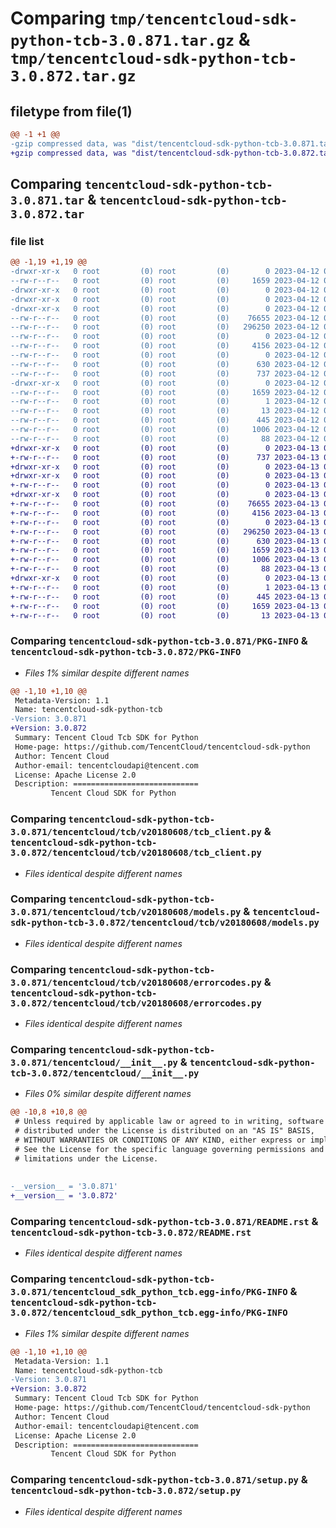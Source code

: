 # Comparing `tmp/tencentcloud-sdk-python-tcb-3.0.871.tar.gz` & `tmp/tencentcloud-sdk-python-tcb-3.0.872.tar.gz`

## filetype from file(1)

```diff
@@ -1 +1 @@
-gzip compressed data, was "dist/tencentcloud-sdk-python-tcb-3.0.871.tar", last modified: Wed Apr 12 00:41:51 2023, max compression
+gzip compressed data, was "dist/tencentcloud-sdk-python-tcb-3.0.872.tar", last modified: Thu Apr 13 00:58:15 2023, max compression
```

## Comparing `tencentcloud-sdk-python-tcb-3.0.871.tar` & `tencentcloud-sdk-python-tcb-3.0.872.tar`

### file list

```diff
@@ -1,19 +1,19 @@
-drwxr-xr-x   0 root         (0) root         (0)        0 2023-04-12 00:41:51.000000 tencentcloud-sdk-python-tcb-3.0.871/
--rw-r--r--   0 root         (0) root         (0)     1659 2023-04-12 00:41:51.000000 tencentcloud-sdk-python-tcb-3.0.871/PKG-INFO
-drwxr-xr-x   0 root         (0) root         (0)        0 2023-04-12 00:41:51.000000 tencentcloud-sdk-python-tcb-3.0.871/tencentcloud/
-drwxr-xr-x   0 root         (0) root         (0)        0 2023-04-12 00:41:51.000000 tencentcloud-sdk-python-tcb-3.0.871/tencentcloud/tcb/
-drwxr-xr-x   0 root         (0) root         (0)        0 2023-04-12 00:41:51.000000 tencentcloud-sdk-python-tcb-3.0.871/tencentcloud/tcb/v20180608/
--rw-r--r--   0 root         (0) root         (0)    76655 2023-04-12 00:41:51.000000 tencentcloud-sdk-python-tcb-3.0.871/tencentcloud/tcb/v20180608/tcb_client.py
--rw-r--r--   0 root         (0) root         (0)   296250 2023-04-12 00:41:51.000000 tencentcloud-sdk-python-tcb-3.0.871/tencentcloud/tcb/v20180608/models.py
--rw-r--r--   0 root         (0) root         (0)        0 2023-04-12 00:41:51.000000 tencentcloud-sdk-python-tcb-3.0.871/tencentcloud/tcb/v20180608/__init__.py
--rw-r--r--   0 root         (0) root         (0)     4156 2023-04-12 00:41:51.000000 tencentcloud-sdk-python-tcb-3.0.871/tencentcloud/tcb/v20180608/errorcodes.py
--rw-r--r--   0 root         (0) root         (0)        0 2023-04-12 00:41:51.000000 tencentcloud-sdk-python-tcb-3.0.871/tencentcloud/tcb/__init__.py
--rw-r--r--   0 root         (0) root         (0)      630 2023-04-12 00:41:51.000000 tencentcloud-sdk-python-tcb-3.0.871/tencentcloud/__init__.py
--rw-r--r--   0 root         (0) root         (0)      737 2023-04-12 00:41:51.000000 tencentcloud-sdk-python-tcb-3.0.871/README.rst
-drwxr-xr-x   0 root         (0) root         (0)        0 2023-04-12 00:41:51.000000 tencentcloud-sdk-python-tcb-3.0.871/tencentcloud_sdk_python_tcb.egg-info/
--rw-r--r--   0 root         (0) root         (0)     1659 2023-04-12 00:41:51.000000 tencentcloud-sdk-python-tcb-3.0.871/tencentcloud_sdk_python_tcb.egg-info/PKG-INFO
--rw-r--r--   0 root         (0) root         (0)        1 2023-04-12 00:41:51.000000 tencentcloud-sdk-python-tcb-3.0.871/tencentcloud_sdk_python_tcb.egg-info/dependency_links.txt
--rw-r--r--   0 root         (0) root         (0)       13 2023-04-12 00:41:51.000000 tencentcloud-sdk-python-tcb-3.0.871/tencentcloud_sdk_python_tcb.egg-info/top_level.txt
--rw-r--r--   0 root         (0) root         (0)      445 2023-04-12 00:41:51.000000 tencentcloud-sdk-python-tcb-3.0.871/tencentcloud_sdk_python_tcb.egg-info/SOURCES.txt
--rw-r--r--   0 root         (0) root         (0)     1006 2023-04-12 00:41:51.000000 tencentcloud-sdk-python-tcb-3.0.871/setup.py
--rw-r--r--   0 root         (0) root         (0)       88 2023-04-12 00:41:51.000000 tencentcloud-sdk-python-tcb-3.0.871/setup.cfg
+drwxr-xr-x   0 root         (0) root         (0)        0 2023-04-13 00:58:15.000000 tencentcloud-sdk-python-tcb-3.0.872/
+-rw-r--r--   0 root         (0) root         (0)      737 2023-04-13 00:58:15.000000 tencentcloud-sdk-python-tcb-3.0.872/README.rst
+drwxr-xr-x   0 root         (0) root         (0)        0 2023-04-13 00:58:15.000000 tencentcloud-sdk-python-tcb-3.0.872/tencentcloud/
+drwxr-xr-x   0 root         (0) root         (0)        0 2023-04-13 00:58:15.000000 tencentcloud-sdk-python-tcb-3.0.872/tencentcloud/tcb/
+-rw-r--r--   0 root         (0) root         (0)        0 2023-04-13 00:58:15.000000 tencentcloud-sdk-python-tcb-3.0.872/tencentcloud/tcb/__init__.py
+drwxr-xr-x   0 root         (0) root         (0)        0 2023-04-13 00:58:15.000000 tencentcloud-sdk-python-tcb-3.0.872/tencentcloud/tcb/v20180608/
+-rw-r--r--   0 root         (0) root         (0)    76655 2023-04-13 00:58:15.000000 tencentcloud-sdk-python-tcb-3.0.872/tencentcloud/tcb/v20180608/tcb_client.py
+-rw-r--r--   0 root         (0) root         (0)     4156 2023-04-13 00:58:15.000000 tencentcloud-sdk-python-tcb-3.0.872/tencentcloud/tcb/v20180608/errorcodes.py
+-rw-r--r--   0 root         (0) root         (0)        0 2023-04-13 00:58:15.000000 tencentcloud-sdk-python-tcb-3.0.872/tencentcloud/tcb/v20180608/__init__.py
+-rw-r--r--   0 root         (0) root         (0)   296250 2023-04-13 00:58:15.000000 tencentcloud-sdk-python-tcb-3.0.872/tencentcloud/tcb/v20180608/models.py
+-rw-r--r--   0 root         (0) root         (0)      630 2023-04-13 00:58:15.000000 tencentcloud-sdk-python-tcb-3.0.872/tencentcloud/__init__.py
+-rw-r--r--   0 root         (0) root         (0)     1659 2023-04-13 00:58:15.000000 tencentcloud-sdk-python-tcb-3.0.872/PKG-INFO
+-rw-r--r--   0 root         (0) root         (0)     1006 2023-04-13 00:58:15.000000 tencentcloud-sdk-python-tcb-3.0.872/setup.py
+-rw-r--r--   0 root         (0) root         (0)       88 2023-04-13 00:58:15.000000 tencentcloud-sdk-python-tcb-3.0.872/setup.cfg
+drwxr-xr-x   0 root         (0) root         (0)        0 2023-04-13 00:58:15.000000 tencentcloud-sdk-python-tcb-3.0.872/tencentcloud_sdk_python_tcb.egg-info/
+-rw-r--r--   0 root         (0) root         (0)        1 2023-04-13 00:58:15.000000 tencentcloud-sdk-python-tcb-3.0.872/tencentcloud_sdk_python_tcb.egg-info/dependency_links.txt
+-rw-r--r--   0 root         (0) root         (0)      445 2023-04-13 00:58:15.000000 tencentcloud-sdk-python-tcb-3.0.872/tencentcloud_sdk_python_tcb.egg-info/SOURCES.txt
+-rw-r--r--   0 root         (0) root         (0)     1659 2023-04-13 00:58:15.000000 tencentcloud-sdk-python-tcb-3.0.872/tencentcloud_sdk_python_tcb.egg-info/PKG-INFO
+-rw-r--r--   0 root         (0) root         (0)       13 2023-04-13 00:58:15.000000 tencentcloud-sdk-python-tcb-3.0.872/tencentcloud_sdk_python_tcb.egg-info/top_level.txt
```

### Comparing `tencentcloud-sdk-python-tcb-3.0.871/PKG-INFO` & `tencentcloud-sdk-python-tcb-3.0.872/PKG-INFO`

 * *Files 1% similar despite different names*

```diff
@@ -1,10 +1,10 @@
 Metadata-Version: 1.1
 Name: tencentcloud-sdk-python-tcb
-Version: 3.0.871
+Version: 3.0.872
 Summary: Tencent Cloud Tcb SDK for Python
 Home-page: https://github.com/TencentCloud/tencentcloud-sdk-python
 Author: Tencent Cloud
 Author-email: tencentcloudapi@tencent.com
 License: Apache License 2.0
 Description: ============================
         Tencent Cloud SDK for Python
```

### Comparing `tencentcloud-sdk-python-tcb-3.0.871/tencentcloud/tcb/v20180608/tcb_client.py` & `tencentcloud-sdk-python-tcb-3.0.872/tencentcloud/tcb/v20180608/tcb_client.py`

 * *Files identical despite different names*

### Comparing `tencentcloud-sdk-python-tcb-3.0.871/tencentcloud/tcb/v20180608/models.py` & `tencentcloud-sdk-python-tcb-3.0.872/tencentcloud/tcb/v20180608/models.py`

 * *Files identical despite different names*

### Comparing `tencentcloud-sdk-python-tcb-3.0.871/tencentcloud/tcb/v20180608/errorcodes.py` & `tencentcloud-sdk-python-tcb-3.0.872/tencentcloud/tcb/v20180608/errorcodes.py`

 * *Files identical despite different names*

### Comparing `tencentcloud-sdk-python-tcb-3.0.871/tencentcloud/__init__.py` & `tencentcloud-sdk-python-tcb-3.0.872/tencentcloud/__init__.py`

 * *Files 0% similar despite different names*

```diff
@@ -10,8 +10,8 @@
 # Unless required by applicable law or agreed to in writing, software
 # distributed under the License is distributed on an "AS IS" BASIS,
 # WITHOUT WARRANTIES OR CONDITIONS OF ANY KIND, either express or implied.
 # See the License for the specific language governing permissions and
 # limitations under the License.
 
 
-__version__ = '3.0.871'
+__version__ = '3.0.872'
```

### Comparing `tencentcloud-sdk-python-tcb-3.0.871/README.rst` & `tencentcloud-sdk-python-tcb-3.0.872/README.rst`

 * *Files identical despite different names*

### Comparing `tencentcloud-sdk-python-tcb-3.0.871/tencentcloud_sdk_python_tcb.egg-info/PKG-INFO` & `tencentcloud-sdk-python-tcb-3.0.872/tencentcloud_sdk_python_tcb.egg-info/PKG-INFO`

 * *Files 1% similar despite different names*

```diff
@@ -1,10 +1,10 @@
 Metadata-Version: 1.1
 Name: tencentcloud-sdk-python-tcb
-Version: 3.0.871
+Version: 3.0.872
 Summary: Tencent Cloud Tcb SDK for Python
 Home-page: https://github.com/TencentCloud/tencentcloud-sdk-python
 Author: Tencent Cloud
 Author-email: tencentcloudapi@tencent.com
 License: Apache License 2.0
 Description: ============================
         Tencent Cloud SDK for Python
```

### Comparing `tencentcloud-sdk-python-tcb-3.0.871/setup.py` & `tencentcloud-sdk-python-tcb-3.0.872/setup.py`

 * *Files identical despite different names*

